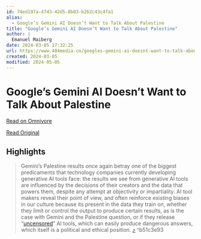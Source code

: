 ```yaml
---
id: 74ed197a-4743-42d5-8b03-b262c43c4fa1
alias:
  - Google’s Gemini AI Doesn’t Want to Talk About Palestine
title: "Google’s Gemini AI Doesn’t Want to Talk About Palestine"
author: |
  Emanuel Maiberg
date: 2024-03-05 17:32:25
url: https://www.404media.co/googles-gemini-ai-doesnt-want-to-talk-about-palestine/
created: 2024-03-05
modified: 2024-05-05
---
```


# Google’s Gemini AI Doesn’t Want to Talk About Palestine

[Read on Omnivore](https://omnivore.app/me/google-s-gemini-ai-doesn-t-want-to-talk-about-palestine-18e0fac7b61)

[Read Original](https://www.404media.co/googles-gemini-ai-doesnt-want-to-talk-about-palestine/)

## Highlights

> Gemini’s Palestine results once again betray one of the biggest predicaments that technology companies currently developing generative AI tools face: the results we see from generative AI tools are influenced by the decisions of their creators and the data that powers them, despite any attempt at objectivity or impartiality. AI tool makers reveal their point of view, and often reinforce existing biases in our culture because its present in the data they train on, whether they limit or control the output to produce certain results, as is the case with Gemini and the Palestine question, or if they release “[uncensored](https://www.404media.co/260-million-ai-company-releases-chatbot-that-gives-detailed-instructions-on-murder-ethnic-cleansing/)” AI tools, which can easily produce dangerous answers, which itself is a political and ethical position. [⤴️](https://omnivore.app/me/google-s-gemini-ai-doesn-t-want-to-talk-about-palestine-18e0fac7b61#b51c3e93-2629-4583-b3c2-49763a0c11cb)  ^b51c3e93

